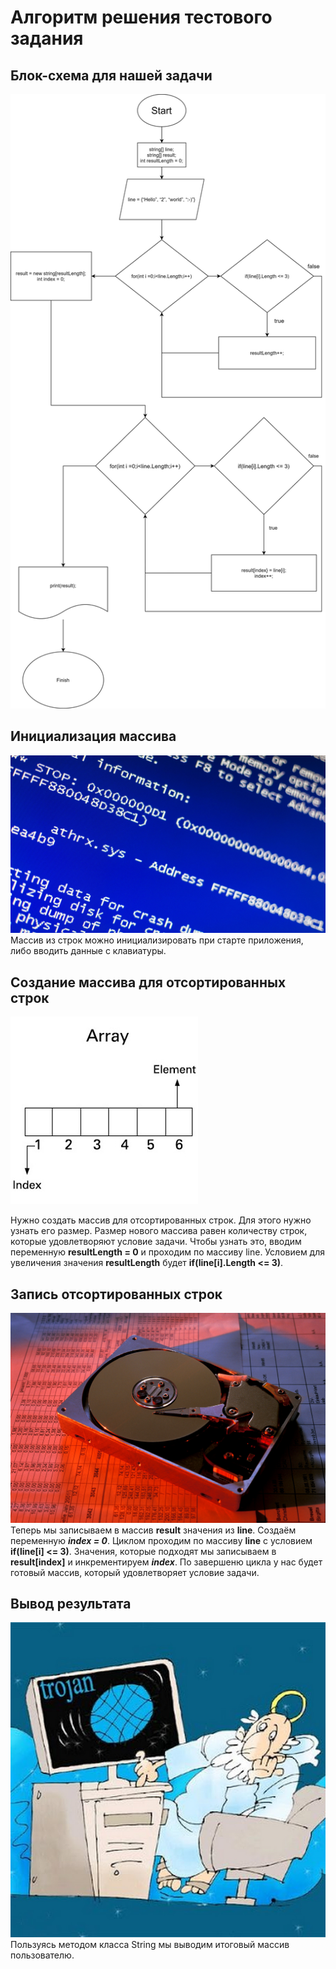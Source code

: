 # **Алгоритм решения тестового задания**

## Блок-схема для нашей задачи
![block-scheme](/algorithm_diagram/diagram.png)

## Инициализация массива
![init_photo](/data/init.jpg "You got blue screen of death hehe")
Массив из строк можно инициализировать при старте приложения, либо вводить данные с клавиатуры.

## Создание массива для отсортированных строк
![array](/data/array.png)

Нужно создать массив для отсортированных строк. Для этого нужно узнать его размер. Размер нового массива равен количеству строк, которые удовлетворяют условие задачи. Чтобы узнать это, вводим переменную **resultLength = 0** и проходим по массиву line. Условием для увеличения значения **resultLength** будет **if(line[i].Length <= 3)**.

## Запись отсортированных строк
![record](/data/recording.jpg)
Теперь мы записываем в массив **result** значения из **line**.
Создаём переменную ***index = 0***. Циклом проходим по массиву **line** с условием **if(line[i] <= 3)**. Значения, которые подходят мы записываем в **result[index]** и инкрементируем ***index***. По завершеню цикла у нас будет готовый массив, который удовлетворяет условие задачи.

## Вывод результата
![output](/data/info_output.jpg)
Пользуясь методом класса String мы выводим итоговый массив пользователю.



